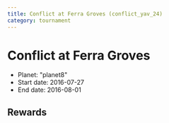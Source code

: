 ```yaml
---
title: Conflict at Ferra Groves (conflict_yav_24)
category: tournament
---
```

# Conflict at Ferra Groves

  * Planet: "planet8"
  * Start date: 2016-07-27
  * End date: 2016-08-01

## Rewards

